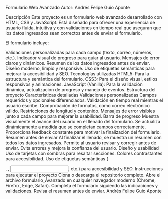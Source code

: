 Formulario Web Avanzado
Autor: Andrés Felipe Guio Aponte

Descripción
Este proyecto es un formulario web avanzado desarrollado con HTML, CSS y JavaScript. Está diseñado para ofrecer una experiencia de usuario fluida, intuitiva y con validaciones en tiempo real que aseguran que los datos ingresados sean correctos antes de enviar el formulario.

El formulario incluye:

Validaciones personalizadas para cada campo (texto, correo, números, etc.).
Indicador visual de progreso para guiar al usuario.
Mensajes de error claros y dinámicos.
Resumen de los datos ingresados antes de enviar.
Diseño moderno, limpio y responsive.
Uso de etiquetas semánticas para mejorar la accesibilidad y SEO.
Tecnologías utilizadas
HTML5: Para la estructura y semántica del formulario.
CSS3: Para el diseño visual, estilos responsivos y animaciones.
JavaScript (Vanilla): Para la validación dinámica, actualización de progreso y manejo de eventos.
Estructura del proyecto
Características detalladas
Validaciones personalizadas
Campos requeridos y opcionales diferenciados.
Validación en tiempo real mientras el usuario escribe.
Comprobación de formatos, como correo electrónico válido.
Restricciones de longitud y contenido.
Mensajes de error visibles junto a cada campo para mejorar la usabilidad.
Barra de progreso
Muestra visualmente el avance del usuario en el llenado del formulario.
Se actualiza dinámicamente a medida que se completan campos correctamente.
Proporciona feedback constante para motivar la finalización del formulario.
Resumen antes de enviar
Al finalizar el llenado, se muestra un resumen con todos los datos ingresados.
Permite al usuario revisar y corregir antes de enviar.
Evita errores y mejora la confianza del usuario.
Diseño y usabilidad
Uso de tarjetas con sombras para resaltar secciones.
Colores contrastantes para accesibilidad.
Uso de etiquetas semánticas (<form>, <label>, <input>, etc.) para accesibilidad y SEO.
Instrucciones para ejecutar el proyecto
Clona o descarga el repositorio completo.
Abre el archivo formulario_Avanzado en cualquier navegador moderno (Chrome, Firefox, Edge, Safari).
Completa el formulario siguiendo las indicaciones y validaciones.
Revisa el resumen antes de enviar.
Andrés Felipe Guio Aponte

